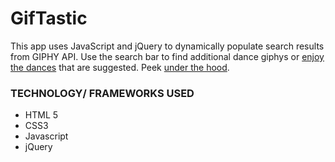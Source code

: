 # GifTastic

This app uses JavaScript and jQuery to dynamically populate search results from GIPHY API. Use the search bar to find additional dance giphys or [enjoy the dances](https://jawilmer.github.io/GifTastic/) that are suggested. Peek [under the hood](https://github.com/JAWilmer/GifTastic). 

### TECHNOLOGY/ FRAMEWORKS USED ###
+ HTML 5
+ CSS3
+ Javascript
+ jQuery
